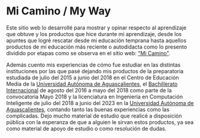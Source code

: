 # Mi Camino / My Way

Este sitio web lo desarrollé para mostrar y opinar respecto al aprendizaje que obtuve y los productos que hice durante mi aprendizaje, desde los apuntes que logré rescatar desde mi educación temprana hasta aquellos productos de mi educación más reciente o autodidacta como lo presento dividido por etapas como se observa en el sitio web: ["Mi Camino"](https://joul24py.github.io/).

Además cuento mis experiencias de cómo fue estudiar en las distintas instituciones por las que pasé dejando mis productos de la preparatoria estudiada de julio del 2015 a junio del 2018 en el Centro de Educación Media de la [Universidad Autónoma de Aguascalientes](https://www.uaa.mx/portal/), el [Bachillerato Internacional](https://www.ibo.org/es/) de agosto del 2016 a mayo del 2018 como parte de la convocatoria Mayo 2018 y la licenciatura en Ingeniería en Computación Inteligente de julio del 2018 a junio del 2023 en la [Universidad Autónoma de Aguascalientes](https://www.uaa.mx/portal/), contando tanto las buenas experiencias como las complicadas. Dejo mucho material de estudio que realicé a disposición pública con la esperanza de que a alguien le sirvan estos productos, ya sea como material de apoyo de estudio o como resolución de dudas. 
